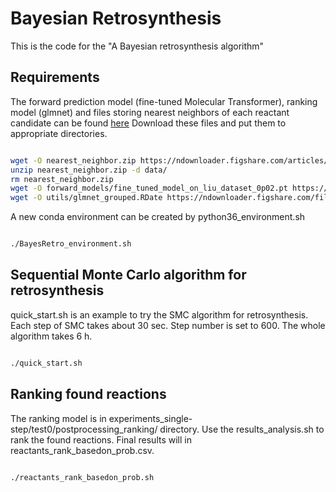 # Bayesian Retrosynthesis

This is the code for the "A Bayesian retrosynthesis algorithm"

## Requirements

The forward prediction model (fine-tuned Molecular Transformer), ranking model (glmnet) and files storing nearest neighbors of each reactant candidate can be found [here](https://figshare.com/projects/bayesian_retro/76935)
Download these files and put them to appropriate directories.
```bash

wget -O nearest_neighbor.zip https://ndownloader.figshare.com/articles/11954913/versions/1
unzip nearest_neighbor.zip -d data/
rm nearest_neighbor.zip
wget -O forward_models/fine_tuned_model_on_liu_dataset_0p02.pt https://ndownloader.figshare.com/files/21945630
wget -O utils/glmnet_grouped.RDate https://ndownloader.figshare.com/files/21947469
```

A new conda environment can be created by python36_environment.sh
```bash

./BayesRetro_environment.sh
```

## Sequential Monte Carlo algorithm for retrosynthesis

quick_start.sh is an example to try the SMC algorithm for retrosynthesis.
Each step of SMC takes about 30 sec. Step number is set to 600. The whole algorithm takes 6 h.
```bash

./quick_start.sh
```
## Ranking found reactions

The ranking model is in experiments_single-step/test0/postprocessing_ranking/ directory.
Use the results_analysis.sh to rank the found reactions. Final results will in reactants_rank_basedon_prob.csv.
```bash

./reactants_rank_basedon_prob.sh
```
